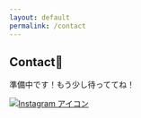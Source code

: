 ```yaml
---
layout: default
permalink: /contact
---
```


<div id="contact" class="page">
    <h2>Contact👀</h2>
    <p>準備中です！もう少し待っててね！</p>
    <!-- Instagramプロフィール -->
    <a
      href="https://www.instagram.com/hwa_lv8/"
      target="_blank"
      rel="noopener noreferrer"
      title="Instagramプロフィール"
      class="share-icon"
    >
      <img
        src="{{ '/assets/images/icons/camera.png' | relative_url }}"
        alt="Instagram アイコン"
      />
    </a>  
</div>
